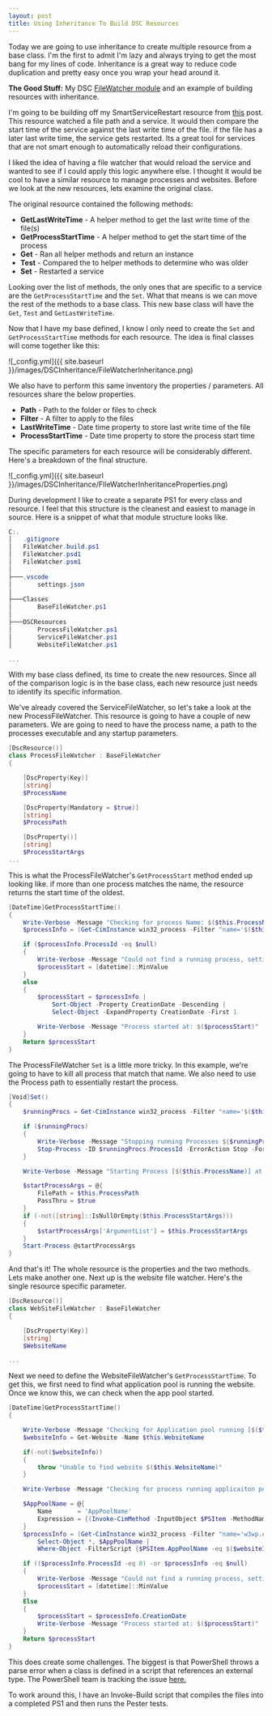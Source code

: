 ```yaml
---
layout: post
title: Using Inheritance To Build DSC Resources
---
```


Today we are going to use inheritance to create multiple resource from a base class.
I'm the first to admit I'm lazy and always trying to get the most bang for my lines of code.
Inheritance is a great way to reduce code duplication and pretty easy once you wrap your head around it.

**The Good Stuff:**
My DSC [FileWatcher module](https://github.com/dchristian3188/FileWatcher) and an example of building resources with inheritance.

<!-- more -->

I'm going to be building off my SmartServiceRestart resource from [this](http://overpoweredshell.com/DSC-Classes-Using-Helper-Methods/) post.
This resource watched a file path and a service.
It would then compare the start time of the service against the last write time of the file.
if the file has a later last write time, the service gets restarted.
Its a great tool for services that are not smart enough to automatically reload their configurations.

I liked the idea of having a file watcher that would reload the service and wanted to see if I could apply this logic anywhere else.
I thought it would be cool to have a similar resource to manage processes and websites.
Before we look at the new resources, lets examine the original class.

The original resource contained the following methods:

- **GetLastWriteTime** - A helper method to get the last write time of the file(s)
- **GetProcessStartTime** - A helper method to get the start time of the process
- **Get** - Ran all helper methods and return an instance
- **Test** - Compared the to helper methods to determine who was older
- **Set** - Restarted a service

Looking over the list of methods, the only ones that are specific to a service are the ```GetProcessStartTime``` and the ```Set```.
What that means is we can move the rest of the methods to a base class.
This new base class will have the ```Get```, ```Test``` and ```GetLastWriteTime```.

Now that I have my base defined, I know I only need to create the ```Set``` and ```GetProcessStartTime``` methods for each resource.
The idea is final classes will come together like this:

![_config.yml]({{ site.baseurl }}/images/DSCInheritance/FileWatcherInheritance.png)

We also have to perform this same inventory the properties / parameters.
All resources share the below properties.

- **Path** - Path to the folder or files to check
- **Filter** - A filter to apply to the files
- **LastWriteTime** - Date time property to store last write time of the file
- **ProcessStartTime** - Date time property to store the process start time

The specific parameters for each resource will be considerably different.
Here's a breakdown of the final structure.

![_config.yml]({{ site.baseurl }}/images/DSCInheritance/FIleWatcherInheritanceProperties.png)

During development I like to create a separate PS1 for every class and resource.
I feel that this structure is the cleanest and easiest to manage in source.
Here is a snippet of what that module structure looks like.

```powershell
C:.
│   .gitignore
│   FileWatcher.build.ps1
│   FileWatcher.psd1
│   FileWatcher.psm1
│
├───.vscode
│       settings.json
│
├───Classes
│       BaseFileWatcher.ps1
│
├───DSCResources
│       ProcessFileWatcher.ps1
│       ServiceFileWatcher.ps1
│       WebsiteFileWatcher.ps1

...
```

With my base class defined, its time to create the new resources. 
Since all of the comparison logic is in the base class, each new resource just needs to identify its specific information.

We've already covered the ServiceFileWatcher, so let's take a look at the new ProcessFileWatcher.
This resource is going to have a couple of new parameters.
We are going to need to have the process name, a path to the processes executable and any startup parameters.

```powershell
[DscResource()]
class ProcessFileWatcher : BaseFileWatcher
{

    [DscProperty(Key)]
    [string]
    $ProcessName

    [DscProperty(Mandatory = $true)]
    [string]
    $ProcessPath

    [DscProperty()]
    [string]
    $ProcessStartArgs
...
```

This is what the ProcessFileWatcher's ```GetProcessStart``` method ended up looking like.
if more than one process matches the name, the resource returns the start time of the oldest.

```powershell
[DateTime]GetProcessStartTime()
{
    Write-Verbose -Message "Checking for process Name: $($this.ProcessName)"
    $processInfo = (Get-CimInstance win32_process -Filter "name='$($this.ProcessName)'")

    if ($processInfo.ProcessId -eq $null)
    {
        Write-Verbose -Message "Could not find a running process, setting start time to min date value"
        $processStart = [datetime]::MinValue
    }
    else
    {
        $processStart = $processInfo |
            Sort-Object -Property CreationDate -Descending |
            Select-Object -ExpandProperty CreationDate -First 1

        Write-Verbose -Message "Process started at: $($processStart)"
    }
    Return $processStart
}
```

The ProcessFileWatcher ```Set``` is a little more tricky.
In this example, we're going to have to kill all process that match that name.
We also need to use the Process path to essentially restart the process.

```powershell
[Void]Set()
{
    $runningProcs = Get-CimInstance win32_process -Filter "name='$($this.ProcessName)'"

    if ($runningProcs)
    {
        Write-Verbose -Message "Stopping running Processes $($runningProcs.ProcessId -join ', ')"
        Stop-Process -ID $runningProcs.ProcessId -ErrorAction Stop -Force
    }

    Write-Verbose -Message "Starting Process [$($this.ProcessName)] at path [$($this.ProcessPath)] with args [$($this.ProcessStartArgs)]"

    $startProcessArgs = @{
        FilePath = $this.ProcessPath
        PassThru = $true
    }
    if (-not([string]::IsNullOrEmpty($this.ProcessStartArgs)))
    {
        $startProcessArgs['ArgumentList'] = $this.ProcessStartArgs
    }
    Start-Process @startProcessArgs
}
```

And that's it!
The whole resource is the properties and the two methods.
Lets make another one.
Next up is the website file watcher.
Here's the single resource specific parameter.

```powershell
[DscResource()]
class WebSiteFileWatcher : BaseFileWatcher
{

    [DscProperty(Key)]
    [string]
    $WebsiteName

...
```

Next we need to define the WebsiteFileWatcher's ```GetProcessStartTime```.
To get this, we first need to find what application pool is running the website.
Once we know this, we can check when the app pool started.

```powershell
[DateTime]GetProcessStartTime()
{

    Write-Verbose -Message "Checking for Application pool running [$($this.WebsiteName)]"
    $websiteInfo = Get-Website -Name $this.WebsiteName

    if(-not($websiteInfo))
    {
        throw "Unable to find website $($this.WebsiteName)"
    }

    Write-Verbose -Message "Checking for process running applicaiton pool: $($websiteInfo.applicationPool)"

    $AppPoolName = @{
        Name       = 'AppPoolName'
        Expression = {(Invoke-CimMethod -InputObject $PSItem -MethodName 'GetOwner').User}
    }
    $processInfo = (Get-CimInstance win32_process -Filter "name='w3wp.exe'") |
        Select-Object *, $AppPoolName |
        Where-Object -FilterScript {$PSItem.AppPoolName -eq $($websiteInfo.applicationPool)}

    if (($processInfo.ProcessId -eq 0) -or $processInfo -eq $null)
    {
        Write-Verbose -Message "Could not find a running process, setting start time to min date value"
        $processStart = [datetime]::MinValue
    }
    Else
    {
        $processStart = $processInfo.CreationDate
        Write-Verbose -Message "Process started at: $($processStart)"
    }
    Return $processStart
}
```


This does create some challenges.
The biggest is that PowerShell throws a parse error when a class is defined in a script that references an external type.
The PowerShell team is tracking the issue [here.](https://github.com/PowerShell/PowerShell/issues/3641)

To work around this, I have an Invoke-Build script that compiles the files into a completed PS1 and then runs the Pester tests. 